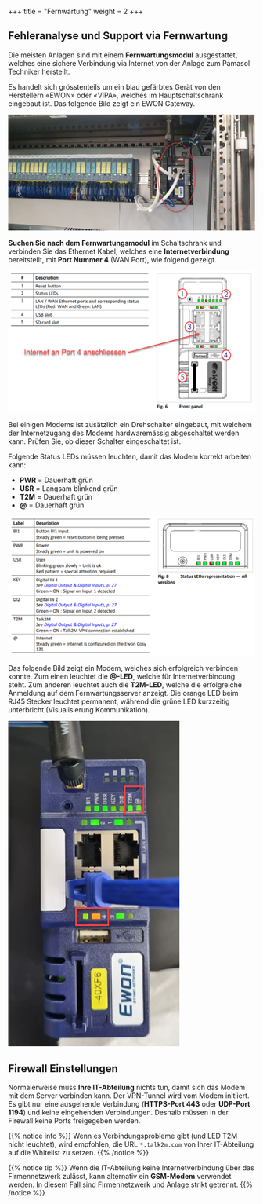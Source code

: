 +++
title = "Fernwartung"
weight = 2
+++

## Fehleranalyse und Support via Fernwartung

Die meisten Anlagen sind mit einem **Fernwartungsmodul** ausgestattet, welches eine sichere Verbindung via Internet von der Anlage zum Pamasol Techniker herstellt.

Es handelt sich grösstenteils um ein blau gefärbtes Gerät von den Herstellern «EWON» oder «VIPA», welches im Hauptschaltschrank eingebaut ist. Das folgende Bild zeigt ein EWON Gateway.

![Fernwartungsmodul im Schaltschrank](images/ewon_industrial_modem.de.png)

**Suchen Sie nach dem Fernwartungsmodul** im Schaltschrank und verbinden Sie das Ethernet Kabel, welches eine **Internetverbindung** bereitstellt, mit **Port Nummer 4** (WAN Port), wie folgend gezeigt.

![Frontseite des Modems](images/ewon_front_side.de.png)

Bei einigen Modems ist zusätzlich ein Drehschalter eingebaut, mit welchem der Internetzugang des Modems hardwaremässig abgeschaltet werden kann. Prüfen Sie, ob dieser Schalter eingeschaltet ist.

Folgende Status LEDs müssen leuchten, damit das Modem korrekt arbeiten kann:

* **PWR** = Dauerhaft grün
* **USR** = Langsam blinkend grün
* **T2M** = Dauerhaft grün
* **@**   = Dauerhaft grün

![Status LEDs Legende](images/ewon_status_leds_general.de.png)

Das folgende Bild zeigt ein Modem, welches sich erfolgreich verbinden konnte. Zum einen leuchtet die **@-LED**, welche für Internetverbindung steht. Zum anderen leuchtet auch die **T2M-LED**, welche die erfolgreiche Anmeldung auf dem Fernwartungsserver anzeigt. Die orange LED beim RJ45 Stecker leuchtet permanent, während die grüne LED kurzzeitig unterbricht (Visualisierung Kommunikation).

![Connected modem](images/ewon_modem_connected_to_server.de.png)

## Firewall Einstellungen

Normalerweise muss **Ihre IT-Abteilung** nichts tun, damit sich das Modem mit dem Server verbinden kann. Der VPN-Tunnel wird vom Modem initiiert. Es gibt nur eine ausgehende Verbindung (**HTTPS-Port 443** oder **UDP-Port 1194**) und keine eingehenden Verbindungen. Deshalb müssen in der Firewall keine Ports freigegeben werden.

{{% notice info %}}
Wenn es Verbindungsprobleme gibt (und LED T2M nicht leuchtet), wird empfohlen, die URL `*.talk2m.com` von Ihrer IT-Abteilung auf die Whitelist zu setzen.
{{% /notice %}}

{{% notice tip %}}
Wenn die IT-Abteilung keine Internetverbindung über das Firmennetzwerk zulässt, kann alternativ ein **GSM-Modem** verwendet werden. In diesem Fall sind Firmennetzwerk und Anlage strikt getrennt.
{{% /notice %}}

